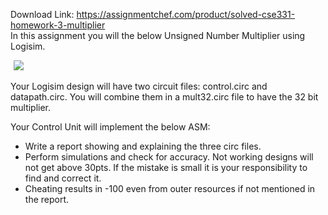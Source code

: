 Download Link: https://assignmentchef.com/product/solved-cse331-homework-3-multiplier
<br>
In this assignment you will the below Unsigned Number Multiplier using Logisim.

<img decoding="async" data-recalc-dims="1" data-src="https://i0.wp.com/www.ankitcodinghub.com/wp-content/uploads/2022/03/584.png?w=980&amp;ssl=1" class="lazyload" src="data:image/gif;base64,R0lGODlhAQABAAAAACH5BAEKAAEALAAAAAABAAEAAAICTAEAOw==">

 <noscript>

  <img decoding="async" src="https://i0.wp.com/www.ankitcodinghub.com/wp-content/uploads/2022/03/584.png?w=980&amp;ssl=1" data-recalc-dims="1">

 </noscript>Your Logisim design will have two circuit files: control.circ and datapath.circ. You will combine them in a mult32.circ file to have the 32 bit multiplier.

Your Control Unit will implement the below ASM:

<ul>

 <li>Write a report showing and explaining the three circ files.</li>

 <li>Perform simulations and check for accuracy. Not working designs will not get above 30pts. If the mistake is small it is your responsibility to find and correct it.</li>

 <li>Cheating results in -100 even from outer resources if not mentioned in the report.</li>

</ul>